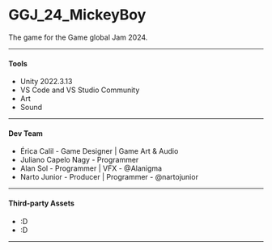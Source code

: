 # GGJ_24_MickeyBoy
The game for the Game global Jam 2024.

---
#### Tools

* Unity 2022.3.13
* VS Code and VS Studio Community
* Art
* Sound

---
#### Dev Team
* Érica Calil - Game Designer | Game Art & Audio
* Juliano Capelo Nagy - Programmer
* Alan Sol - Programmer | VFX - @Alanigma
* Narto Junior - Producer | Programmer - @nartojunior

---
#### Third-party Assets
* :D
* :D
---